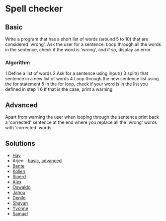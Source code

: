 # Spell checker
## Basic
Write a program that has a short list of words (around 5 to 10) that are considered 'wrong'. Ask the user for a sentence. Loop through all the words in the sentence, check if the word is 'wrong', and if so, display an error.

### Algorithm
1 Define a list of words
2 Ask for a sentence using input()
3 split() that sentence in a new list of words
4 Loop through the new sentence list using the for statement
5 In the for loop, check if your word is in the list you defined in step 1
6 If that is the case, print a warning

## Advanced
Apart from warning the user when looping through the sentence print back a 'corrected' sentence at the end where you replace all the 'wrong' words with 'corrected' words.

## Solutions
* [Hay](checker.py)
* Arjen - [basic](https://github.com/watsap147/pyhtonlessengoed/blob/master/week3spellingchecker.py), [advanced](https://github.com/watsap147/pyhtonlessengoed/blob/master/week3spellingcheckerpart2.py)
* [Bente](https://github.com/bentevo/ddd/blob/master/wordchecker.py)
* [Kolien](https://github.com/KolienPleijsant/master/blob/master/wordchecker.py)
* [Sjoerd](https://github.com/Sjoerdklaver/data-driven-design/blob/master/spellchecker.py)
* [Alex](https://github.com/Alex-Gaas/Data-Science-Fundamentals/blob/master/checkadvanced.py)
* [Oswaldo](https://github.com/OzzyHU/repository/blob/master/exercise3_sentence_speller.ipynb)
* [Jahou](https://github.com/JahouNyan/learningpython/blob/master/spellchecker.py)
* [Denilo](https://github.com/Deser12/DataScienceFundamentals-/blob/master/word-checker.py)
* [Shayan](https://github.com/shayan-z/exercises/blob/master/exercise4.py)
* [Yvonne](https://github.com/yvonnebutselaar/data-driven-design/blob/master/spellchecker.py)
* [Samuel](https://github.com/ShmuelAmpofo/dsexercise/blob/master/spellchecker.py)